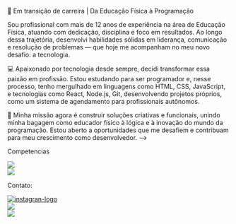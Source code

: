

🔁 Em transição de carreira | Da Educação Física à Programação

Sou profissional com mais de 12 anos de experiência na área de Educação Física, atuando com dedicação, disciplina e foco em resultados. Ao longo dessa trajetória, desenvolvi habilidades sólidas em liderança, comunicação e resolução de problemas — que hoje me acompanham no meu novo desafio: a tecnologia.

💻 Apaixonado por tecnologia desde sempre, decidi transformar essa paixão em profissão. Estou estudando para ser programador e, nesse processo, tenho mergulhado em linguagens como HTML, CSS, JavaScript, e tecnologias como React, Node.js, Git, desenvolvendo projetos próprios, como um sistema de agendamento para profissionais autônomos.

🚀 Minha missão agora é construir soluções criativas e funcionais, unindo minha bagagem como educador físico à lógica e à inovação do mundo da programação. Estou aberto a oportunidades que me desafiem e contribuam para meu crescimento como desenvolvedor.
-->

Competencias 

<p>
<img src="https://img.shields.io/badge/HTML-239120?style=for-the-badge&logo=html5&logoColor=white">
  <br>
<img src="https://img.shields.io/badge/CSS-239120?&style=for-the-badge&logo=css3&logoColor=white">

Contato:

<a href="https://www.instagram.com/tulio_gustavo19?igsh=MXRqaDgyNWhmNjZq&utm_source=qr" target="_blank">
<img src="https://img.shields.io/badge/Instagram-E4405F?style=for-the-badge&logo=instagram&logoColor=white" alt="instagran-logo">
<br>
     <a href="https://www.linkedin.com/in/tuliogustavo/">
     <img src="https://img.shields.io/badge/LinkedIn-0077B5?style=for-the-badge&logo=linkedin&logoColor=white">
          <br>
  <a href="mailto:tulio.gustavos4@gmail.com?subject=Assunto do E-mail&body=Corpo do E-mail"></a>    
  <img src="https://img.shields.io/badge/Gmail-D14836?style=for-the-badge&logo=gmail&logoColor=white">
</p>
